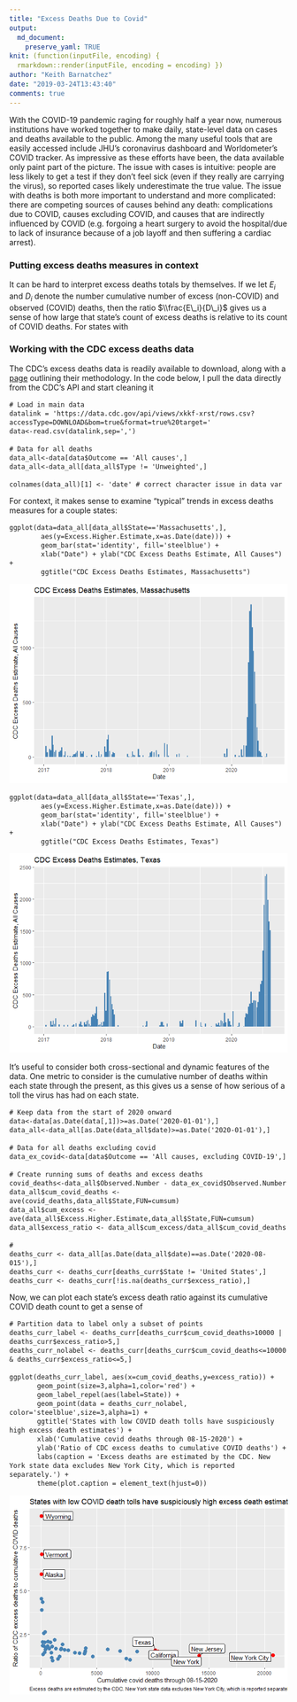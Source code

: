 ```yaml
---
title: "Excess Deaths Due to Covid"
output:
  md_document:
    preserve_yaml: TRUE
knit: (function(inputFile, encoding) {
  rmarkdown::render(inputFile, encoding = encoding) })
author: "Keith Barnatchez"
date: "2019-03-24T13:43:40"
comments: true
---
```


With the COVID-19 pandemic raging for roughly half a year now, numerous
institutions have worked together to make daily, state-level data on
cases and deaths available to the public. Among the many useful tools
that are easily accessed include JHU’s coronavirus dashboard and
Worldometer’s COVID tracker. As impressive as these efforts have been,
the data available only paint part of the picture. The issue with cases
is intuitive: people are less likely to get a test if they don’t feel
sick (even if they really are carrying the virus), so reported cases
likely underestimate the true value. The issue with deaths is both more
important to understand and more complicated: there are competing
sources of causes behind any death: complications due to COVID, causes
excluding COVID, and causes that are indirectly influenced by COVID
(e.g. forgoing a heart surgery to avoid the hospital/due to lack of
insurance because of a job layoff and then suffering a cardiac arrest).

### Putting excess deaths measures in context

It can be hard to interpret excess deaths totals by themselves. If we
let *E*<sub>*i*</sub> and *D*<sub>*i*</sub> denote the number cumulative
number of excess (non-COVID) and observed (COVID) deaths, then the ratio
$\\frac{E\_i}{D\_i}$ gives us a sense of how large that state’s count of
excess deaths is relative to its count of COVID deaths. For states with

### Working with the CDC excess deaths data

The CDC’s excess deaths data is readily available to download, along
with a
[page](https://www.cdc.gov/nchs/nvss/vsrr/covid19/excess_deaths.htm)
outlining their methodology. In the code below, I pull the data directly
from the CDC’s API and start cleaning it

    # Load in main data
    datalink = 'https://data.cdc.gov/api/views/xkkf-xrst/rows.csv?accessType=DOWNLOAD&bom=true&format=true%20target='
    data<-read.csv(datalink,sep=',')

    # Data for all deaths 
    data_all<-data[data$Outcome == 'All causes',]
    data_all<-data_all[data_all$Type != 'Unweighted',]

    colnames(data_all)[1] <- 'date' # correct character issue in data var

For context, it makes sense to examine “typical” trends in excess deaths
measures for a couple states:

    ggplot(data=data_all[data_all$State=='Massachusetts',],
            aes(y=Excess.Higher.Estimate,x=as.Date(date))) +
            geom_bar(stat='identity', fill='steelblue') +
            xlab("Date") + ylab("CDC Excess Deaths Estimate, All Causes") + 
            ggtitle("CDC Excess Deaths Estimates, Massachusetts")

![](index_files/figure-markdown_strict/unnamed-chunk-2-1.png)

    ggplot(data=data_all[data_all$State=='Texas',],
            aes(y=Excess.Higher.Estimate,x=as.Date(date))) +
            geom_bar(stat='identity', fill='steelblue') +
            xlab("Date") + ylab("CDC Excess Deaths Estimate, All Causes") + 
            ggtitle("CDC Excess Deaths Estimates, Texas")

![](index_files/figure-markdown_strict/unnamed-chunk-3-1.png)

It’s useful to consider both cross-sectional and dynamic features of the
data. One metric to consider is the cumulative number of deaths within
each state through the present, as this gives us a sense of how serious
of a toll the virus has had on each state.

    # Keep data from the start of 2020 onward
    data<-data[as.Date(data[,1])>=as.Date('2020-01-01'),]
    data_all<-data_all[as.Date(data_all$date)>=as.Date('2020-01-01'),]

    # Data for all deaths excluding covid
    data_ex_covid<-data[data$Outcome == 'All causes, excluding COVID-19',]

    # Create running sums of deaths and excess deaths
    covid_deaths<-data_all$Observed.Number - data_ex_covid$Observed.Number
    data_all$cum_covid_deaths <- ave(covid_deaths,data_all$State,FUN=cumsum)
    data_all$cum_excess <- ave(data_all$Excess.Higher.Estimate,data_all$State,FUN=cumsum)
    data_all$excess_ratio <- data_all$cum_excess/data_all$cum_covid_deaths

    # 
    deaths_curr <- data_all[as.Date(data_all$date)==as.Date('2020-08-015'),]
    deaths_curr <- deaths_curr[deaths_curr$State != 'United States',]
    deaths_curr <- deaths_curr[!is.na(deaths_curr$excess_ratio),]

Now, we can plot each state’s excess death ratio against its cumulative
COVID death count to get a sense of

    # Partition data to label only a subset of points
    deaths_curr_label <- deaths_curr[deaths_curr$cum_covid_deaths>10000 | deaths_curr$excess_ratio>5,]
    deaths_curr_nolabel <- deaths_curr[deaths_curr$cum_covid_deaths<=10000 & deaths_curr$excess_ratio<=5,]

    ggplot(deaths_curr_label, aes(x=cum_covid_deaths,y=excess_ratio)) + 
           geom_point(size=3,alpha=1,color='red') +
           geom_label_repel(aes(label=State)) +
           geom_point(data = deaths_curr_nolabel, color='steelblue',size=3,alpha=1) +
           ggtitle('States with low COVID death tolls have suspiciously high excess death estimates') +
           xlab('Cumulative covid deaths through 08-15-2020') +
           ylab('Ratio of CDC excess deaths to cumulative COVID deaths') +
           labs(caption = 'Excess deaths are estimated by the CDC. New York state data excludes New York City, which is reported separately.') +
           theme(plot.caption = element_text(hjust=0))

![](index_files/figure-markdown_strict/unnamed-chunk-5-1.png)
